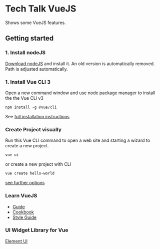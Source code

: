# Tech Talk VueJS

Shows some VueJS features. 

## Getting started

### 1. Install nodeJS
[Download nodeJS](https://nodejs.org/en/) and install it. An old version is automatically removed. Path is adjusted automatically.

### 1. Install Vue CLI 3 
Open a new command window and use node package manager to install the the Vue CLi v3
```
npm install -g @vue/cli
```
See [full installation instructions](https://cli.vuejs.org/guide/installation.html)

### Create Project visually
Run this Vue CLI command to open a web site and starting a wizard to create a new project.
```
vue ui
```
or create a new project with CLI
```
vue create hello-world
```
[see further options](https://cli.vuejs.org/guide/creating-a-project.html)

### Learn VueJS
* [Guide](https://vuejs.org/v2/guide/)
* [Cookbook](https://vuejs.org/v2/cookbook/)
* [Style Guide](https://vuejs.org/v2/style-guide/)

### UI Widget Library for Vue
[Element UI](http://element.eleme.io/#/en-US)